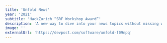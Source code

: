 ```yaml
---
title: 'Unfold News'
year: '2021'
subtitle: 'HackZurich “SRF Workshop Award”'
description: 'A new way to dive into your news topics without missing what’s important'
image: ''
externalUrl: 'https://devpost.com/software/unfold-f09npq'
---
```



